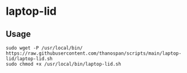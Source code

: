 # laptop-lid

## Usage
```
sudo wget -P /usr/local/bin/ https://raw.githubusercontent.com/thanospan/scripts/main/laptop-lid/laptop-lid.sh
sudo chmod +x /usr/local/bin/laptop-lid.sh
```
